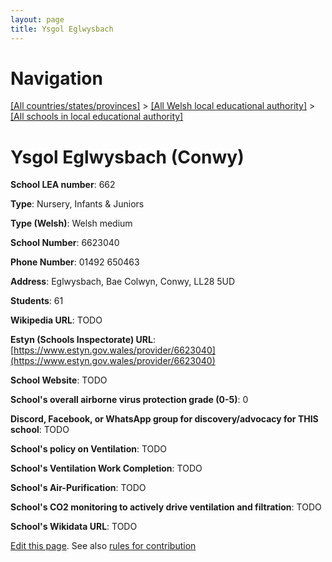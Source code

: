 ```yaml
---
layout: page
title: Ysgol Eglwysbach
---
```

# Navigation

[[All countries/states/provinces]](../../..) > [[All Welsh local educational authority]](../..) > [[All schools in local educational authority]](..)

# Ysgol Eglwysbach (Conwy)

**School LEA number**: 662

**Type**: Nursery, Infants & Juniors

**Type (Welsh)**: Welsh medium

**School Number**: 6623040

**Phone Number**: 01492 650463

**Address**: Eglwysbach, Bae Colwyn, Conwy, LL28 5UD

**Students**: 61

**Wikipedia URL**: TODO

**Estyn (Schools Inspectorate) URL**: [https://www.estyn.gov.wales/provider/6623040](https://www.estyn.gov.wales/provider/6623040)

**School Website**: TODO

**School's overall airborne virus protection grade (0-5)**: 0

**Discord, Facebook, or WhatsApp group for discovery/advocacy for THIS school**: TODO

**School's policy on Ventilation**: TODO

**School's Ventilation Work Completion**: TODO

**School's Air-Purification**: TODO

**School's CO2 monitoring to actively drive ventilation and filtration**: TODO

**School's Wikidata URL**: TODO




[Edit this page](https://github.com/VentilationProject/Wales/edit/prif/./Conwy/Ysgol_Eglwysbach.md). See also [rules for contribution](../../../contribution-rules/)
